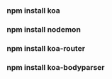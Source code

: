 ### npm install koa
### npm install nodemon
### npm install koa-router
### npm install koa-bodyparser